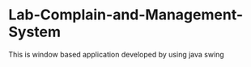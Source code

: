 # Lab-Complain-and-Management-System
This is window based application developed by using java swing
